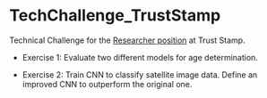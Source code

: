# TechChallenge_TrustStamp


Technical Challenge for the [Researcher position](https://www.linkedin.com/jobs/view/4004581127) at Trust Stamp.

- Exercise 1: Evaluate two different models for age determination.

- Exercise 2: Train CNN to classify satellite image data. Define an improved CNN to outperform the original one.

